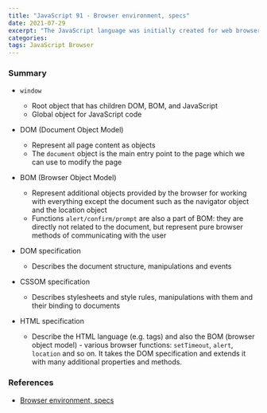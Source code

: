 ```yaml
---
title: "JavaScript 91 - Browser environment, specs"
date: 2021-07-29
excerpt: "The JavaScript language was initially created for web browsers. Since then it has evolved and become a language with many uses and platforms. Each of them provides platform-specific functionality but browsers remain the most popular platform to execute JavaScript."
categories:
tags: JavaScript Browser
---
```


### Summary

- `window`

  - Root object that has children DOM, BOM, and JavaScript
  - Global object for JavaScript code

- DOM (Document Object Model)

  - Represent all page content as objects
  - The `document` object is the main entry point to the page which we can use to modify the page

- BOM (Browser Object Model)

  - Represent additional objects provided by the browser for working with everything except the document such as the navigator object and the location object
  - Functions `alert/confirm/prompt` are also a part of BOM: they are directly not related to the document, but represent pure browser methods of communicating with the user

- DOM specification

  - Describes the document structure, manipulations and events

- CSSOM specification

  - Describes stylesheets and style rules, manipulations with them and their binding to documents

- HTML specification

  - Describe the HTML language (e.g. tags) and also the BOM (browser object model) - various browser functions: `setTimeout`, `alert`, `location` and so on. It takes the DOM specification and extends it with many additional properties and methods.

### References

- [Browser environment, specs](https://javascript.info/browser-environment)
